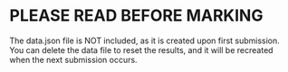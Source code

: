# PLEASE READ BEFORE MARKING

The data.json file is NOT included, as it is created upon first submission. You can delete the data file to reset the results, and it will be recreated when the next submission occurs.
